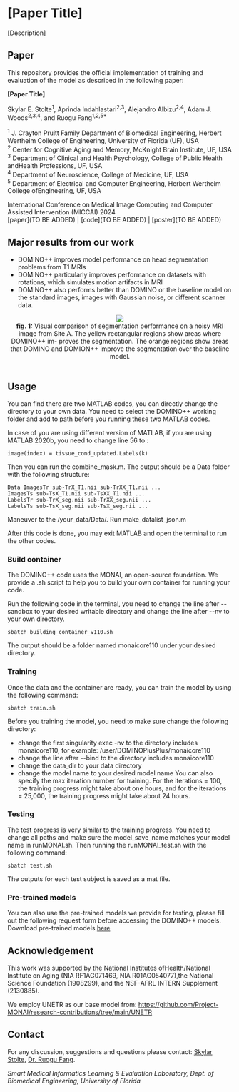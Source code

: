 # [Paper Title]
[Description]

## Paper
This repository provides the official implementation of training and evaluation of the model as described in the following paper:

**[Paper Title]**

Skylar E. Stolte<sup>1</sup>, Aprinda Indahlastari<sup>2,3</sup>, Alejandro Albizu<sup>2,4</sup>, Adam J. Woods<sup>2,3,4</sup>, and Ruogu Fang<sup>1,2,5*</sup>

<sup>1</sup> J. Crayton Pruitt Family Department of Biomedical Engineering, Herbert Wertheim College of Engineering, University of Florida (UF), USA<br>
<sup>2</sup> Center for Cognitive Aging and Memory, McKnight Brain Institute, UF, USA<br>
<sup>3</sup> Department of Clinical and Health Psychology, College of Public Health andHealth Professions, UF, USA<br>
<sup>4</sup> Department of Neuroscience, College of Medicine, UF, USA<br>
<sup>5</sup> Department of Electrical and Computer Engineering, Herbert Wertheim College ofEngineering, UF, USA<br>

International Conference on Medical Image Computing and Computer Assisted Intervention (MICCAI) 2024<br>
[paper](TO BE ADDED) | [code](TO BE ADDED) | [poster](TO BE ADDED)

## Major results from our work

- DOMINO++ improves model performance on head segmentation problems from T1 MRIs
- DOMINO++ particularly improves performance on datasets with rotations, which simulates motion artifacts in MRI
- DOMINO++ also performs better than DOMINO or the baseline model on the standard images, images with Gaussian noise, or different scanner data.

<div align="center">
	<img src = "Images/Img3_3114.png">
</div>

<div align="center">
  <b>fig. 1:</b> Visual comparison of segmentation performance on a noisy MRI image from Site A. The yellow rectangular regions show areas where DOMINO++ im- proves the segmentation. The orange regions show areas that DOMINO and DOMION++ improve the segmentation over the baseline model.<br>
</div>
<br>

## Usage
You can find there are two MATLAB codes, you can directly change the directory to your own data. You need to select the DOMINO++ working folder and add to path before you running these two MATLAB codes. 

In case of you are using different version of MATLAB, if you are using MATLAB 2020b, you need to change line 56 to :
```
image(index) = tissue_cond_updated.Labels(k)
```
Then you can run the combine_mask.m. The output should be a Data folder with the following structure: 
```
Data ImagesTr sub-TrX_T1.nii sub-TrXX_T1.nii ... 
ImagesTs sub-TsX_T1.nii sub-TsXX_T1.nii ...
LabelsTr sub-TrX_seg.nii sub-TrXX_seg.nii ...
LabelsTs sub-TsX_seg.nii sub-TsX_seg.nii ...
```
Maneuver to the /your_data/Data/. Run make_datalist_json.m

After this code is done, you may exit MATLAB and open the terminal to run the other codes.

### Build container
The DOMINO++ code uses the MONAI, an open-source foundation. We provide a .sh script to help you to build your own container for running your code.

Run the following code in the terminal, you need to change the line after --sandbox to your desired writable directory and change the line after --nv to your own directory.
```
sbatch building_container_v110.sh
```

The output should be a folder named monaicore110 under your desired directory.

### Training
Once the data and the container are ready, you can train the model by using the following command:
```
sbatch train.sh
```
Before you training the model, you need to make sure change the following directory:
- change the first singularity exec -nv to the directory includes monaicore110, for example: /user/DOMINOPlusPlus/monaicore110
- change the line after --bind to the directory includes monaicore110
- change the data_dir to your data directory
- change the model name to your desired model name
You can also specify the max iteration number for training. For the iterations = 100, the training progress might take about one hours, and for the iterations = 25,000, the training progress might take about 24 hours. 

### Testing
The test progress is very similar to the training progress. You need to change all paths and make sure the model_save_name matches your model name in runMONAI.sh. Then running the runMONAI_test.sh with the following command: 
```
sbatch test.sh
```
The outputs for each test subject is saved as a mat file.

### Pre-trained models
You can also use the pre-trained models we provide for testing, please fill out the following request form before accessing the DOMINO++ models.
Download pre-trained models [here](https://forms.gle/3GPnXXvWgaM6RZvr5)


## Acknowledgement

This work was supported by the National Institutes ofHealth/National Institute on Aging (NIA RF1AG071469, NIA R01AG054077),the National Science Foundation (1908299), and the NSF-AFRL INTERN Supplement (2130885). 


We employ UNETR as our base model from:
https://github.com/Project-MONAI/research-contributions/tree/main/UNETR

## Contact
For any discussion, suggestions and questions please contact: [Skylar Stolte](mailto:skylastolte4444@ufl.edu), [Dr. Ruogu Fang](mailto:ruogu.fang@bme.ufl.edu).

*Smart Medical Informatics Learning & Evaluation Laboratory, Dept. of Biomedical Engineering, University of Florida*